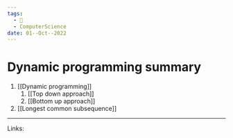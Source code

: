 ```yaml
---
tags:
  - 🌱
  - ComputerScience 
date: 01--Oct--2022
---
```


# Dynamic programming summary

1. [[Dynamic programming]]
    1. [[Top down approach]]
    2. [[Bottom up approach]]
2. [[Longest common subsequence]]

---
Links: 